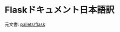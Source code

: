 # Flaskドキュメント日本語訳

元文書: [pallets/flask](https://github.com/pallets/flask/tree/4ec1fbc9f52b4b3997a1978ab3390a5a1157ad6a)
